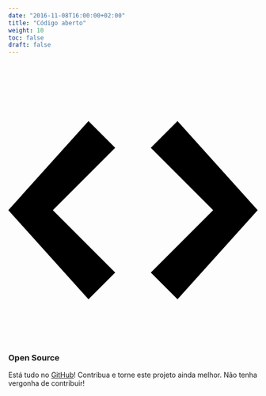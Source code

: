 ```yaml
---
date: "2016-11-08T16:00:00+02:00"
title: "Código aberto"
weight: 10
toc: false
draft: false
---
```

<h3>
	<svg class="octicon octicon-code" viewBox="0 0 14 16" version="1.1" aria-hidden="true">
		<path fill-rule="evenodd" d="M9.5 3L8 4.5 11.5 8 8 11.5 9.5 13 14 8 9.5 3zm-5 0L0 8l4.5 5L6 11.5 2.5 8 6 4.5 4.5 3z"></path>
	</svg>
	Open Source
</h3>

Está tudo no [GitHub](https://github.com/go-gitea/gitea/)!
Contribua e torne este projeto ainda melhor. Não tenha vergonha de contribuir!
